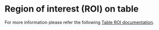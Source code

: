 # Region of interest (ROI) on table
For more information please refer the following [Table ROI documentation](https://gitlab.com/VJatla/haq-doc/-/tree/main/HAQ-doc-final/table-roi).